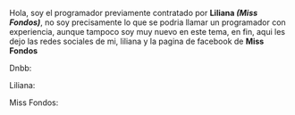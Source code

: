 Hola, soy el programador previamente contratado por **Liliana *(Miss Fondos)***, no soy precisamente lo que se podria llamar un programador con experiencia, aunque tampoco soy muy nuevo en este tema, en fin, aqui les dejo las redes sociales de mi, liliana y la pagina de facebook de **Miss Fondos**

Dnbb:

Liliana:

Miss Fondos:
